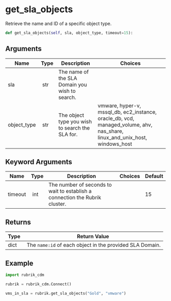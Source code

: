 # get_sla_objects

Retrieve the name and ID of a specific object type.

```py
def get_sla_objects(self, sla, object_type, timeout=15):
```

## Arguments

| Name        | Type | Description                                                                 | Choices |
|-------------|------|-----------------------------------------------------------------------------|---------|
| sla  | str | The name of the SLA Domain you wish to search. |  |
| object_type  | str | The object type you wish to search the SLA for.  | vmware, hyper-v, mssql_db, ec2_instance, oracle_db, vcd, managed_volume, ahv, nas_share, linux_and_unix_host, windows_host |

## Keyword Arguments

| Name        | Type | Description                                                                 | Choices | Default |
|-------------|------|-----------------------------------------------------------------------------|---------|---------|
| timeout  | int | The number of seconds to wait to establish a connection the Rubrik cluster.  |  | 15 |

## Returns

| Type | Return Value                                                                                  |
|------|-----------------------------------------------------------------------------------------------|
| dict | The `name:id` of each object in the provided SLA Domain. |



## Example

```py
import rubrik_cdm

rubrik = rubrik_cdm.Connect()

vms_in_sla = rubrik.get_sla_objects("Gold", "vmware")

```

